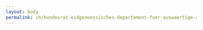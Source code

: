 ```yaml
---
layout: body
permalink: ch/bundesrat-eidgenoessisches-departement-fuer-auswaertige-angelegenheiten-direktion-fuer-entwicklung-und-zusammenarbeit-direktionsbereich-globale-zusammenarbeit-sektion-globalprogramm-migration-und-entwicklung/
---
```


